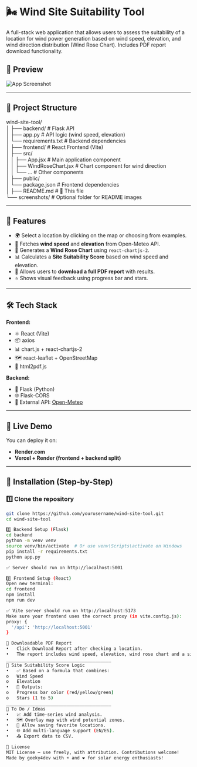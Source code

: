 # 🌬️ Wind Site Suitability Tool

A full-stack web application that allows users to assess the suitability of a location for wind power generation based on wind speed, elevation, and wind direction distribution (Wind Rose Chart). Includes PDF report download functionality.  

## 📸 Preview

![App Screenshot](screenshots/app-preview.png)

---

## 📁 Project Structure

wind-site-tool/  
│
├── backend/ # Flask API  
│ ├── app.py # API logic (wind speed, elevation)  
│ └── requirements.txt # Backend dependencies  
│
├── frontend/ # React Frontend (Vite)  
│ ├── src/  
│ │ ├── App.jsx # Main application component  
│ │ ├── WindRoseChart.jsx # Chart component for wind direction  
│ │ └── ... # Other components  
│ ├── public/  
│ └── package.json # Frontend dependencies  
│
├── README.md # 📘 This file  
└── screenshots/ # Optional folder for README images  

---

## 🚀 Features  

- 🌍 Select a location by clicking on the map or choosing from examples.  
- 📡 Fetches **wind speed** and **elevation** from Open-Meteo API.  
- 🧭 Generates a **Wind Rose Chart** using `react-chartjs-2`.  
- 📊 Calculates a **Site Suitability Score** based on wind speed and elevation.  
- 📝 Allows users to **download a full PDF report** with results.  
- ⭐ Shows visual feedback using progress bar and stars.  

---

## 🛠️ Tech Stack  

**Frontend:**  
- ⚛️ React (Vite)  
- 📦 axios  
- 📊 chart.js + react-chartjs-2  
- 🗺️ react-leaflet + OpenStreetMap  
- 🧾 html2pdf.js  

**Backend:**  
- 🐍 Flask (Python)  
- 🌐 Flask-CORS  
- 🔗 External API: [Open-Meteo](https://open-meteo.com/)  

---

## 🧪 Live Demo  

You can deploy it on:  
- **Render.com**  
- **Vercel + Render (frontend + backend split)**  

---

## 🧰 Installation (Step-by-Step)  

### 1️⃣ Clone the repository  

```bash  
git clone https://github.com/yourusername/wind-site-tool.git  
cd wind-site-tool

2️⃣ Backend Setup (Flask)
cd backend
python -m venv venv
source venv/bin/activate  # Or use venv\Scripts\activate on Windows
pip install -r requirements.txt
python app.py

✅ Server should run on http://localhost:5001

3️⃣ Frontend Setup (React)
Open new terminal:
cd frontend
npm install
npm run dev

✅ Vite server should run on http://localhost:5173  
Make sure your frontend uses the correct proxy (in vite.config.js):  
proxy: {
  '/api': 'http://localhost:5001'
}

🧾 Downloadable PDF Report  
•	Click Download Report after checking a location.  
•	The report includes wind speed, elevation, wind rose chart and a site suitability score.  
________________________________________
🌟 Site Suitability Score Logic  
•	✅ Based on a formula that combines:  
o	Wind Speed  
o	Elevation  
•	🎯 Outputs:  
o	Progress bar color (red/yellow/green)  
o	Stars (1 to 5)  
________________________________________
📌 To Do / Ideas  
•	📈 Add time-series wind analysis.  
•	🗺️ Overlay map with wind potential zones.  
•	📍 Allow saving favorite locations.  
•	🌐 Add multi-language support (EN/ES).  
•	📤 Export data to CSV.  

📄 License  
MIT License — use freely, with attribution. Contributions welcome!  
Made by geeky4dev with ☀️ and ❤️ for solar energy enthusiasts!  
